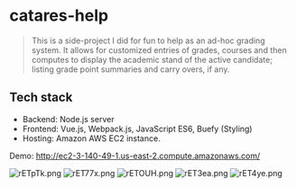 # catares-help

>This is a side-project I did for fun to help as an ad-hoc grading system. It allows for customized entries of grades, courses and then computes to display the academic stand of the active candidate; listing grade point summaries and carry overs, if any.

## Tech stack
- Backend: Node.js server
- Frontend: Vue.js, Webpack.js, JavaScript ES6, Buefy (Styling)
- Hosting: Amazon AWS EC2 instance.

Demo: http://ec2-3-140-49-1.us-east-2.compute.amazonaws.com/

![rETpTk.png](https://i3.lensdump.com/i/rETpTk.png)
![rET77x.png](https://i.lensdump.com/i/rET77x.png)
![rETOUH.png](https://i1.lensdump.com/i/rETOUH.png)
![rET3ea.png](https://i1.lensdump.com/i/rET3ea.png)
![rET4ye.png](https://i2.lensdump.com/i/rET4ye.png)
